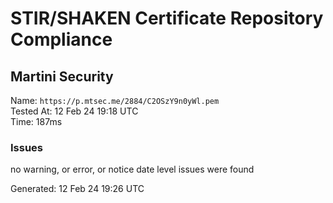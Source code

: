 # STIR/SHAKEN Certificate Repository Compliance

## Martini Security

Name: `https://p.mtsec.me/2884/C2OSzY9n0yWl.pem`\
Tested At: 12 Feb 24 19:18 UTC\
Time: 187ms

### Issues

no warning, or error, or notice date level issues were found

Generated: 12 Feb 24 19:26 UTC
